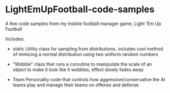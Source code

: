 # LightEmUpFootball-code-samples
A few code samples from my mobile football manager game, Light 'Em Up Football

Includes:

- static Utility class for sampling from distributions. includes cool method of mimicing a normal distribution using two uniform random numbers

- "Wobble" class that runs a coroutine to manipulate the scale of an object to make it look like it wobbles, effect slowly fades away

- Team Personality code that controls how aggressive/conservative the AI teams play and manage their teams on offense and defense
